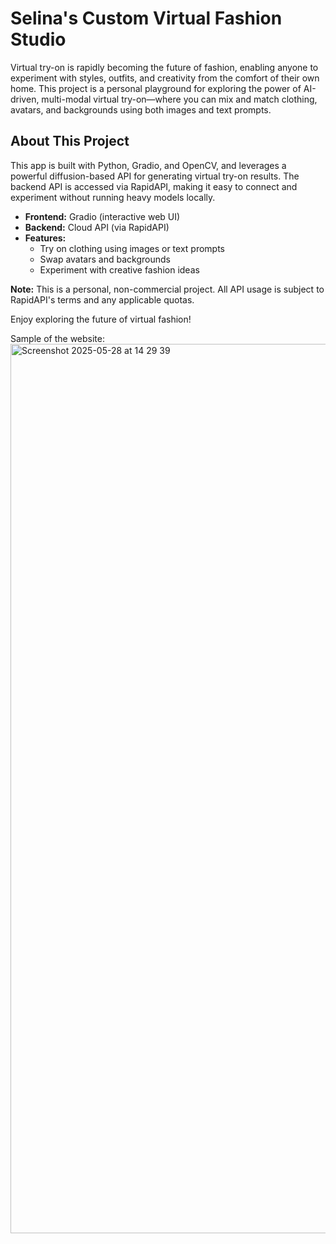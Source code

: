 # Selina's Custom Virtual Fashion Studio

Virtual try-on is rapidly becoming the future of fashion, enabling anyone to experiment with styles, outfits, and creativity from the comfort of their own home. This project is a personal playground for exploring the power of AI-driven, multi-modal virtual try-on—where you can mix and match clothing, avatars, and backgrounds using both images and text prompts.

## About This Project

This app is built with Python, Gradio, and OpenCV, and leverages a powerful diffusion-based API for generating virtual try-on results. The backend API is accessed via RapidAPI, making it easy to connect and experiment without running heavy models locally.

- **Frontend:** Gradio (interactive web UI)
- **Backend:** Cloud API (via RapidAPI)
- **Features:**
  - Try on clothing using images or text prompts
  - Swap avatars and backgrounds
  - Experiment with creative fashion ideas

**Note:** This is a personal, non-commercial project. All API usage is subject to RapidAPI's terms and any applicable quotas.

Enjoy exploring the future of virtual fashion!

Sample of the website:
<img width="1423" alt="Screenshot 2025-05-28 at 14 29 39" src="https://github.com/user-attachments/assets/3b77d154-fb57-456c-afa5-fe87496b888a" />
